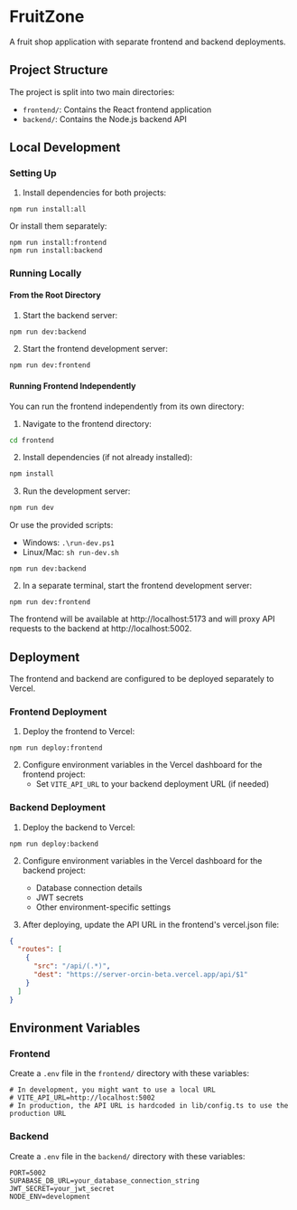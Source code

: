 # FruitZone

A fruit shop application with separate frontend and backend deployments.

## Project Structure

The project is split into two main directories:

- `frontend/`: Contains the React frontend application
- `backend/`: Contains the Node.js backend API

## Local Development

### Setting Up

1. Install dependencies for both projects:

```
npm run install:all
```

Or install them separately:

```
npm run install:frontend
npm run install:backend
```

### Running Locally

#### From the Root Directory

1. Start the backend server:

```bash
npm run dev:backend
```

2. Start the frontend development server:

```bash
npm run dev:frontend
```

#### Running Frontend Independently

You can run the frontend independently from its own directory:

1. Navigate to the frontend directory:

```bash
cd frontend
```

2. Install dependencies (if not already installed):

```bash
npm install
```

3. Run the development server:

```bash
npm run dev
```

Or use the provided scripts:
- Windows: `.\run-dev.ps1`
- Linux/Mac: `sh run-dev.sh`

```
npm run dev:backend
```

2. In a separate terminal, start the frontend development server:

```
npm run dev:frontend
```

The frontend will be available at http://localhost:5173 and will proxy API requests to the backend at http://localhost:5002.

## Deployment

The frontend and backend are configured to be deployed separately to Vercel.

### Frontend Deployment

1. Deploy the frontend to Vercel:

```
npm run deploy:frontend
```

2. Configure environment variables in the Vercel dashboard for the frontend project:
   - Set `VITE_API_URL` to your backend deployment URL (if needed)

### Backend Deployment

1. Deploy the backend to Vercel:

```
npm run deploy:backend
```

2. Configure environment variables in the Vercel dashboard for the backend project:
   - Database connection details
   - JWT secrets
   - Other environment-specific settings

3. After deploying, update the API URL in the frontend's vercel.json file:

```json
{
  "routes": [
    {
      "src": "/api/(.*)",
      "dest": "https://server-orcin-beta.vercel.app/api/$1"
    }
  ]
}
```

## Environment Variables

### Frontend

Create a `.env` file in the `frontend/` directory with these variables:

```
# In development, you might want to use a local URL
# VITE_API_URL=http://localhost:5002
# In production, the API URL is hardcoded in lib/config.ts to use the production URL
```

### Backend

Create a `.env` file in the `backend/` directory with these variables:

```
PORT=5002
SUPABASE_DB_URL=your_database_connection_string
JWT_SECRET=your_jwt_secret
NODE_ENV=development
```
